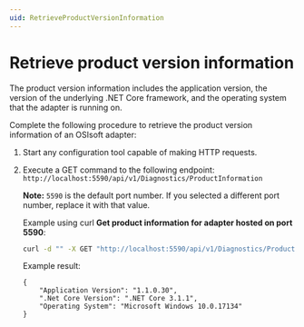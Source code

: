 ```yaml
---
uid: RetrieveProductVersionInformation
---
```


# Retrieve product version information

The product version information includes the application version, the version of the underlying .NET Core framework, and the operating system that the adapter is running on.

Complete the following procedure to retrieve the product version information of an OSIsoft adapter:

1. Start any configuration tool capable of making HTTP requests.
2. Execute a GET command to the following endpoint: `http://localhost:5590/api/v1/Diagnostics/ProductInformation`

   **Note:** `5590` is the default port number. If you selected a different port number, replace it with that value.

   Example using curl **Get product information for adapter hosted on port 5590**:

   ```bash
   curl -d "" -X GET "http://localhost:5590/api/v1/Diagnostics/ProductInformation
   ```

   Example result:

    ```code
    {
        "Application Version": "1.1.0.30",
        ".Net Core Version": ".NET Core 3.1.1",
        "Operating System": "Microsoft Windows 10.0.17134"
    }
    ```
